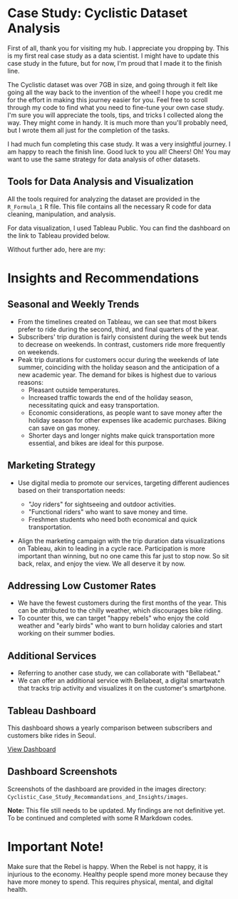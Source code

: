 # Case Study: Cyclistic Dataset Analysis

First of all, thank you for visiting my hub. I appreciate you dropping by. This is my first real case study as a data scientist. I might have to update this case study in the future, but for now, I'm proud that I made it to the finish line.

The Cyclistic dataset was over 7GB in size, and going through it felt like going all the way back to the invention of the wheel! I hope you credit me for the effort in making this journey easier for you. Feel free to scroll through my code to find what you need to fine-tune your own case study. I'm sure you will appreciate the tools, tips, and tricks I collected along the way. They might come in handy. It is much more than you'll probably need, but I wrote them all just for the completion of the tasks.

I had much fun completing this case study. It was a very insightful journey. I am happy to reach the finish line. Good luck to you all! Cheers! Oh! You may want to use the same strategy for data analysis of other datasets.

## Tools for Data Analysis and Visualization

All the tools required for analyzing the dataset are provided in the `R_Formula_1` R file. This file contains all the necessary R code for data cleaning, manipulation, and analysis.

For data visualization, I used Tableau Public. You can find the dashboard on the link to Tableau provided below.

Without further ado, here are my:

# Insights and Recommendations

## Seasonal and Weekly Trends
- From the timelines created on Tableau, we can see that most bikers prefer to ride during the second, third, and final quarters of the year.
- Subscribers' trip duration is fairly consistent during the week but tends to decrease on weekends. In contrast, customers ride more frequently on weekends.
- Peak trip durations for customers occur during the weekends of late summer, coinciding with the holiday season and the anticipation of a new academic year. The demand for bikes is highest due to various reasons:
  - Pleasant outside temperatures.
  - Increased traffic towards the end of the holiday season, necessitating quick and easy transportation.
  - Economic considerations, as people want to save money after the holiday season for other expenses like academic purchases. Biking can save on gas money.
  - Shorter days and longer nights make quick transportation more essential, and bikes are ideal for this purpose.

## Marketing Strategy
- Use digital media to promote our services, targeting different audiences based on their transportation needs:
  - "Joy riders" for sightseeing and outdoor activities.
  - "Functional riders" who want to save money and time.
  - Freshmen students who need both economical and quick transportation.

- Align the marketing campaign with the trip duration data visualizations on Tableau, akin to leading in a cycle race. Participation is more important than winning, but no one came this far just to stop now. So sit back, relax, and enjoy the view. We all deserve it by now.

## Addressing Low Customer Rates
- We have the fewest customers during the first months of the year. This can be attributed to the chilly weather, which discourages bike riding.
- To counter this, we can target "happy rebels" who enjoy the cold weather and "early birds" who want to burn holiday calories and start working on their summer bodies.

## Additional Services
- Referring to another case study, we can collaborate with "Bellabeat."
- We can offer an additional service with Bellabeat, a digital smartwatch that tracks trip activity and visualizes it on the customer's smartphone.

## Tableau Dashboard

This dashboard shows a yearly comparison between subscribers and customers bike rides in Seoul.

[View Dashboard](https://public.tableau.com/app/profile/aashish.gurung/viz/cyclistic_barchartsyear_by_year/Dashboard1#1)

## Dashboard Screenshots

Screenshots of the dashboard are provided in the images directory: `Cyclistic_Case_Study_Recommandations_and_Insights/images`.

**Note:** This file still needs to be updated. My findings are not definitive yet. To be continued and completed with some R Markdown codes.

# Important Note!
Make sure that the Rebel is happy. When the Rebel is not happy, it is injurious to the economy. Healthy people spend more money because they have more money to spend. This requires physical, mental, and digital health.
